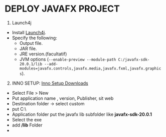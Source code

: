 # DEPLOY JAVAFX PROJECT

1. Launch4j
- Install [Launch4j](https://launch4j.sourceforge.net/).
- Specify the following:
  - Output file.
  - JAR file.
  - JRE version.(facultatif)
  - JVM options (`--enable-preview --module-path C:/javafx-sdk-20.0.1/lib --add-modules=javafx.controls,javafx.media,javafx.fxml,javafx.graphics`).
2. INNO SETUP: [Inno Setup Downloads](https://jrsoftware.org/isdl.php) 
- Select File > New
- Put application name , version, Publisher, sit web
- Destination folder  -> select custom
- put C:\
- Application folder put the javafx lib subfolder like **javafx-sdk-20.0.1**
- Select the exe 
- add **/lib** Folder
- 
